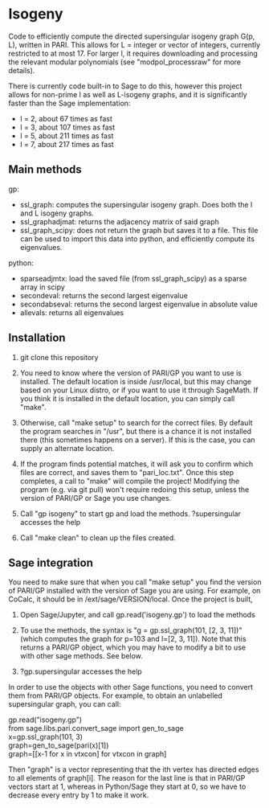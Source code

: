 # Isogeny

Code to efficiently compute the directed supersingular isogeny graph G(p, L), written in PARI. This allows for L = integer or vector of integers, currently restricted to at most 17. For larger l, it requires downloading and processing the relevant modular polynomials (see "modpol_processraw" for more details).

There is currently code built-in to Sage to do this, however this project allows for non-prime l as well as L-isogeny graphs, and it is significantly faster than the Sage implementation:
* l = 2, about 67 times as fast
* l = 3, about 107 times as fast
* l = 5, about 211 times as fast
* l = 7, about 217 times as fast

## Main methods
gp: 
* ssl_graph: computes the supersingular isogeny graph. Does both the l and L isogeny graphs.
* ssl_graphadjmat: returns the adjacency matrix of said graph
* ssl_graph_scipy: does not return the graph but saves it to a file. This file can be used to import this data into python, and efficiently compute its eigenvalues.

python:
* sparseadjmtx: load the saved file (from ssl_graph_scipy) as a sparse array in scipy
* secondeval: returns the second largest eigenvalue
* secondabseval: returns the second largest eigenvalue in absolute value
* allevals: returns all eigenvalues

## Installation
1. git clone this repository

2. You need to know where the version of PARI/GP you want to use is installed. The default location is inside /usr/local, but this may change based on your Linux distro, or if you want to use it through SageMath. If you think it is installed in the default location, you can simply call "make".

3. Otherwise, call "make setup" to search for the correct files. By default the program searches in "/usr", but there is a chance it is not installed there (this sometimes happens on a server). If this is the case, you can supply an alternate location.

4. If the program finds potential matches, it will ask you to confirm which files are correct, and saves them to "pari_loc.txt". Once this step completes, a call to "make" will compile the project! Modifying the program (e.g. via git pull) won't require redoing this setup, unless the version of PARI/GP or Sage you use changes.

5. Call "gp isogeny" to start gp and load the methods. ?supersingular accesses the help

6. Call "make clean" to clean up the files created.

## Sage integration
You need to make sure that when you call "make setup" you find the version of PARI/GP installed with the version of Sage you are using. For example, on CoCalc, it should be in /ext/sage/VERSION/local. Once the project is built,

1. Open Sage/Jupyter, and call gp.read('isogeny.gp') to load the methods

2. To use the methods, the syntax is "g = gp.ssl_graph(101, [2, 3, 11])" (which computes the graph for p=103 and l=[2, 3, 11]). Note that this returns a PARI/GP object, which you may have to modify a bit to use with other sage methods. See below.

3. ?gp.supersingular accesses the help

In order to use the objects with other Sage functions, you need to convert them from PARI/GP objects. For example, to obtain an unlabelled supersingular graph, you can call:

gp.read("isogeny.gp")\
from sage.libs.pari.convert_sage import gen_to_sage\
x=gp.ssl_graph(101, 3)\
graph=gen_to_sage(pari(x)[1])\
graph=[[x-1 for x in vtxcon] for vtxcon in graph]

Then "graph" is a vector representing that the ith vertex has directed edges to all elements of graph[i]. The reason for the last line is that in PARI/GP vectors start at 1, whereas in Python/Sage they start at 0, so we have to decrease every entry by 1 to make it work.

